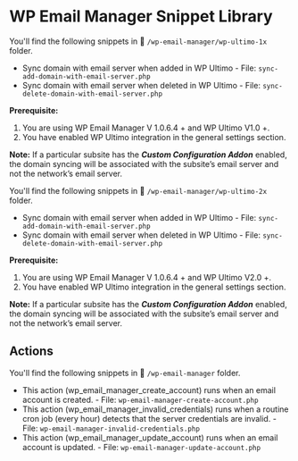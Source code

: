 # WP Email Manager Snippet Library 

You'll find the following snippets in 📂 `/wp-email-manager/wp-ultimo-1x` folder.

- Sync domain with email server when added in WP Ultimo - File: `sync-add-domain-with-email-server.php`
- Sync domain with email server when deleted in WP Ultimo - File: `sync-delete-domain-with-email-server.php`

**Prerequisite:**

1) You are using WP Email Manager V 1.0.6.4 + and WP Ultimo V1.0 +.
2) You have enabled WP Ultimo integration in the general settings section.

**Note:** If a particular subsite has the _**Custom Configuration Addon**_ enabled, the domain syncing will be associated with the subsite’s email server and not the network’s email server.

You'll find the following snippets in 📂 `/wp-email-manager/wp-ultimo-2x` folder.

- Sync domain with email server when added in WP Ultimo - File: `sync-add-domain-with-email-server.php`
- Sync domain with email server when deleted in WP Ultimo - File: `sync-delete-domain-with-email-server.php`

**Prerequisite:**

1) You are using WP Email Manager V 1.0.6.4 + and WP Ultimo V2.0 +.
2) You have enabled WP Ultimo integration in the general settings section.

**Note:** If a particular subsite has the _**Custom Configuration Addon**_ enabled, the domain syncing will be associated with the subsite’s email server and not the network’s email server.

## Actions

You'll find the following snippets in 📂 `/wp-email-manager` folder.

- This action (wp_email_manager_create_account) runs when an email account is created. - File: `wp-email-manager-create-account.php`
- This action (wp_email_manager_invalid_credentials) runs when a routine cron job (every hour) detects that the server credentials are invalid. - File: `wp-email-manager-invalid-credentials.php`
- This action (wp_email_manager_update_account) runs when an email account is updated. - File: `wp-email-manager-update-account.php`
